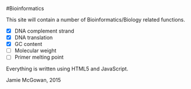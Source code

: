 #Bioinformatics

This site will contain a number of Bioinformatics/Biology related functions.

- [X] DNA complement strand
- [x] DNA translation
- [x] GC content
- [ ] Molecular weight
- [ ] Primer melting point

Everything is written using HTML5 and JavaScript.

Jamie McGowan, 2015
